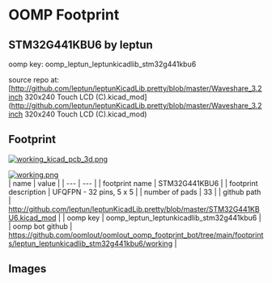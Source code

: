 # OOMP Footprint  
## STM32G441KBU6  by leptun  
  
oomp key: oomp_leptun_leptunkicadlib_stm32g441kbu6  
  
source repo at: [http://github.com/leptun/leptunKicadLib.pretty/blob/master/Waveshare_3.2inch 320x240 Touch LCD (C).kicad_mod](http://github.com/leptun/leptunKicadLib.pretty/blob/master/Waveshare_3.2inch 320x240 Touch LCD (C).kicad_mod)  
## Footprint  
  
[![working_kicad_pcb_3d.png](working_kicad_pcb_3d_600.png)](working_kicad_pcb_3d.png)  
  
[![working.png](working_600.png)](working.png)  
| name | value | 
| --- | --- | 
| footprint name | STM32G441KBU6 | 
| footprint description | UFQFPN - 32 pins, 5 x 5 | 
| number of pads | 33 | 
| github path | http://github.com/leptun/leptunKicadLib.pretty/blob/master/STM32G441KBU6.kicad_mod | 
| oomp key | oomp_leptun_leptunkicadlib_stm32g441kbu6 | 
| oomp bot github | https://github.com/oomlout/oomlout_oomp_footprint_bot/tree/main/footprints/leptun_leptunkicadlib_stm32g441kbu6/working | 
## Images  
